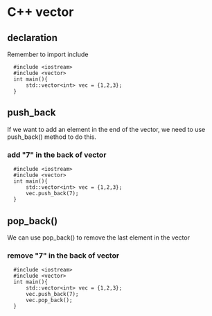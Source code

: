 # C++ vector
## declaration
<p>
   Remember to import include <vector>    
</p>

```
  #include <iostream>
  #include <vector>
  int main(){
      std::vector<int> vec = {1,2,3};
  }
```

## push_back
<p>
  If we want to add an element in the end of the vector, we need to use push_back() method to do this.
</p>
    
### add "7" in the back of vector
    
```
  #include <iostream>
  #include <vector>
  int main(){
      std::vector<int> vec = {1,2,3};
      vec.push_back(7);
  }
```
    
## pop_back()

<p>
  We can use pop_back() to remove the last element in the vector    
</p>
    
### remove "7" in the back of vector
    
```
  #include <iostream>
  #include <vector>
  int main(){
      std::vector<int> vec = {1,2,3};
      vec.push_back(7);
      vec.pop_back();
  }
```

    